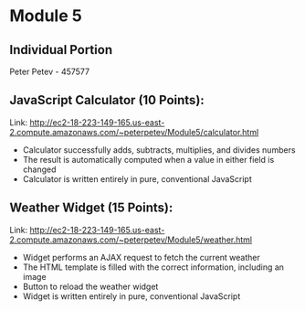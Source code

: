 # Module 5
## Individual Portion
Peter Petev - 457577
## JavaScript Calculator (10 Points):
Link: http://ec2-18-223-149-165.us-east-2.compute.amazonaws.com/~peterpetev/Module5/calculator.html
* Calculator successfully adds, subtracts, multiplies, and divides numbers
* The result is automatically computed when a value in either field is changed 
* Calculator is written entirely in pure, conventional JavaScript
## Weather Widget (15 Points):
Link: http://ec2-18-223-149-165.us-east-2.compute.amazonaws.com/~peterpetev/Module5/weather.html
* Widget performs an AJAX request to fetch the current weather
* The HTML template is filled with the correct information, including an image
* Button to reload the weather widget
* Widget is written entirely in pure, conventional JavaScript